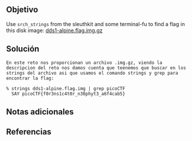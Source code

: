## Objetivo
Use `srch_strings` from the sleuthkit and some terminal-fu to find a flag in this disk image: [dds1-alpine.flag.img.gz](https://mercury.picoctf.net/static/626ea9c275fbd02dd3451b81f9c5e249/dds1-alpine.flag.img.gz)
## Solución

```
En este reto nos proporcionan un archivo .img.gz, viendo la descripcion del reto nos damos cuenta que teenemos que buscar en los strings del archivo asi que usamos el comando strings y grep para encontrar la flag:
```


```
% strings dds1-alpine.flag.img | grep picoCTF
  SAY picoCTF{f0r3ns1c4t0r_n30phyt3_a6f4cab5}
```
## Notas adicionales
## Referencias
